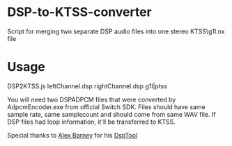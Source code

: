 # DSP-to-KTSS-converter
Script for merging two separate DSP audio files into one stereo KTSS\g1l.nx file

# Usage
DSP2KTSS.js leftChannel.dsp rightChannel.dsp g1l|ptss

You will need two DSPADPCM files that were converted by AdpcmEncoder.exe from official Switch SDK.
Files should have same sample rate, same samplecount and should come from same WAV file. 
If DSP files had loop information, it'll be transferred to KTSS.

Special thanks to [Alex Barney](https://github.com/Thealexbarney) for his [DspTool](https://github.com/Thealexbarney/DspTool)

